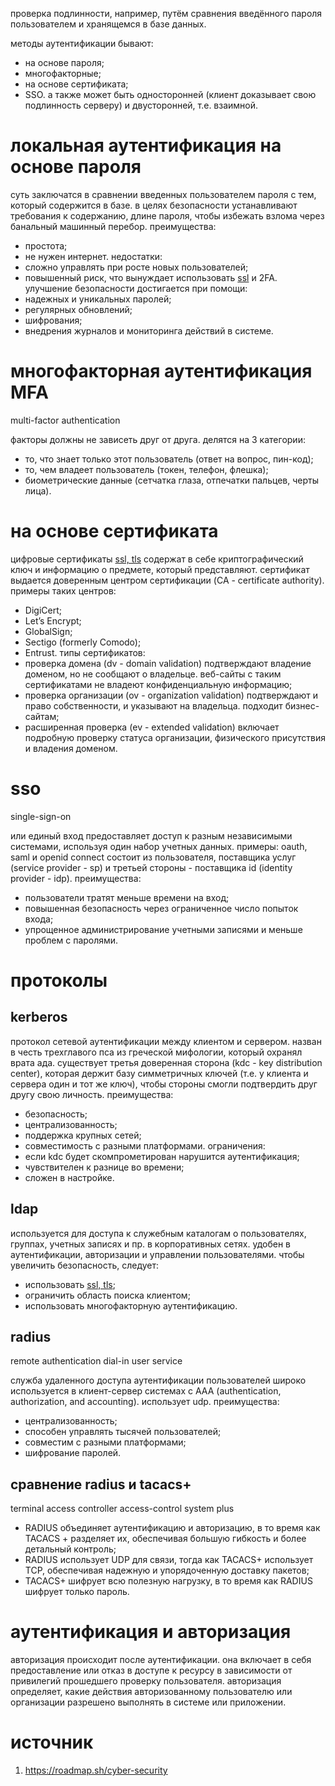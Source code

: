 проверка подлинности, например, путём сравнения введённого пароля пользователем и хранящемся в базе данных.

методы аутентификации бывают: 
- на основе пароля;
- многофакторные;
- на основе сертификата;
- SSO.
а также может быть односторонней (клиент доказывает свою подлинность серверу) и двусторонней, т.е. взаимной.
# локальная аутентификация на основе пароля

суть заключатся в сравнении введенных пользователем пароля с тем, который содержится в базе. в целях безопасности устанавливают требования к содержанию, длине пароля, чтобы избежать взлома через банальный машинный перебор.
преимущества:
- простота;
- не нужен интернет.
недостатки:
- сложно управлять при росте новых пользователей;
- повышенный риск, что вынуждает использовать [ssl](ssl-tls.md) и 2FA.
улучшение безопасности достигается при помощи:
- надежных и уникальных паролей;
- регулярных обновлений;
- шифрования;
- внедрения журналов и мониторинга действий в системе.
# многофакторная аутентификация MFA
multi-factor authentication

факторы должны не зависеть друг от друга. делятся на 3 категории:
- то, что знает только этот пользователь (ответ на вопрос, пин-код);
- то, чем владеет пользователь (токен, телефон, флешка);
- биометрические данные (сетчатка глаза, отпечатки пальцев, черты лица).
# на основе сертификата

цифровые сертификаты [ssl, tls](ssl-tls.md) содержат в себе криптографический ключ и информацию о предмете, который представляют. сертификат выдается доверенным центром сертификации (CA - certificate authority). примеры таких центров:
- DigiCert;
- Let’s Encrypt;
- GlobalSign;
- Sectigo (formerly Comodo);
- Entrust.
типы сертификатов:
- проверка домена (dv - domain validation) подтверждают владение доменом, но не сообщают о владельце. веб-сайты с таким сертификатами не владеют конфиденциальную информацию;
- проверка организации (ov - organization validation) подтверждают и право собственности, и указывают на владельца. подходит бизнес-сайтам;
- расширенная проверка (ev - extended validation) включает подробную проверку статуса организации, физического присутствия и владения доменом. 
# sso
single-sign-on

или единый вход предоставляет доступ к разным независимыми системами, используя один набор учетных данных.
примеры: oauth, saml и openid connect
состоит из пользователя, поставщика услуг (service provider - sp) и третьей стороны - поставщика id (identity provider - idp). 
преимущества:
- пользователи тратят меньше времени на вход;
- повышенная безопасность через ограниченное число попыток входа;
- упрощенное администрирование учетными записями и меньше проблем с паролями.
# протоколы
## kerberos

протокол сетевой аутентификации между клиентом и сервером. назван в честь трехглавого пса из греческой мифологии, который охранял врата ада.
существует третья доверенная сторона (kdc - key distribution center), которая держит базу симметричных ключей (т.е. у клиента и сервера один и тот же ключ), чтобы стороны смогли подтвердить друг другу свою личность. 
преимущества:
- безопасность;
- централизованность;
- поддержка крупных сетей;
- совместимость с разными платформами.
ограничения:
- если kdc будет скомпрометирован нарушится аутентификация;
- чувствителен к разнице во времени;
- сложен в настройке.
## ldap

используется для доступа к служебным каталогам о пользователях, группах, учетных записях и пр. в корпоративных сетях. удобен в аутентификации, авторизации и управлении пользователями. чтобы увеличить безопасность, следует:
- использовать [ssl, tls](ssl-tls.md);
- ограничить область поиска клиентом;
- использовать многофакторную аутентификацию.
## radius
remote authentication dial-in user service

служба удаленного доступа аутентификации пользователей широко используется в клиент-сервер системах с AAA (authentication, authorization, and accounting). использует udp. 
преимущества:
- централизованность;
- способен управлять тысячей пользователей;
- совместим с разными платформами;
- шифрование паролей.
## сравнение radius и tacacs+
terminal access controller access-control system plus

- RADIUS объединяет аутентификацию и авторизацию, в то время как TACACS + разделяет их, обеспечивая большую гибкость и более детальный контроль;
- RADIUS использует UDP для связи, тогда как TACACS+ использует TCP, обеспечивая надежную и упорядоченную доставку пакетов;
- TACACS+ шифрует всю полезную нагрузку, в то время как RADIUS шифрует только пароль.
# аутентификация и авторизация
авторизация происходит после аутентификации. она включает в себя предоставление или отказ в доступе к ресурсу в зависимости от привилегий прошедшего проверку пользователя. авторизация определяет, какие действия авторизованному пользователю или организации разрешено выполнять в системе или приложении.
# источник
1. https://roadmap.sh/cyber-security